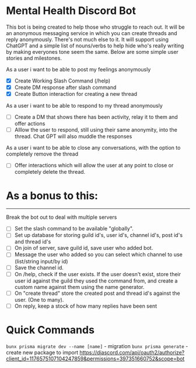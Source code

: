 # Mental Health Discord Bot

This bot is being created to help those who struggle to reach out. It will be an anonymous messaging service in which you can create threads and reply anonymously. There's not much else to it. It will support using ChatGPT and a simple list of nouns/verbs to help hide who's really writing by making everyones tone seem the same. Below are some simple user stories and milestones.

As a user i want to be able to post my feelings anonymously

- [x] Create Working Slash Command (/help)
- [x] Create DM response after slash command
- [x] Create Button interaction for creating a new thread

As a user i want to be able to respond to my thread anonymously

- [ ] Create a DM that shows there has been activity, relay it to them and offer actions
- [ ] Alllow the user to respond, still using their same anonymity, into the thread. Chat GPT will also muddle the responses

As a user i want to be able to close any conversations, with the option to completely remove the thread

- [ ] Offer interactions which will allow the user at any point to close or completely delete the thread.

# As a bonus to this:

---

Break the bot out to deal with multiple servers

- [ ] Set the slash command to be available "globally".
- [ ] Set up database for storing guild id's, user id's, channel id's, post id's and thread id's
- [ ] On join of server, save guild id, save user who added bot.
- [ ] Message the user who added so you can select which channel to use (list/string input/by id)
- [ ] Save the channel id.
- [ ] On /help, check if the user exists. If the user doesn't exist, store their user id against the guild they used the command from, and create a custom name against them using the name generator.
- [ ] On "create thread" store the created post and thread id's against the user. (One to many).
- [ ] On reply, keep a stock of how many replies have been sent

# Quick Commands

`bunx prisma migrate dev --name [name]` - migration
`bunx prisma generate` - create new package to import
https://diascord.com/api/oauth2/authorize?client_id=1176575107104247859&permissions=397351660752&scope=bot
